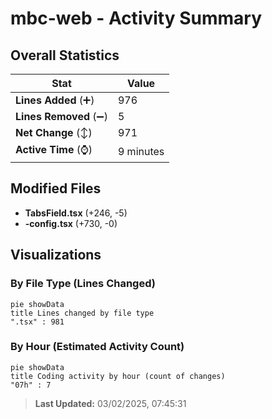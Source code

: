 # mbc-web - Activity Summary 

## Overall Statistics

| Stat                   | Value                                                             |
| ---------------------- | ----------------------------------------------------------------- |
| **Lines Added** (➕)   | 976                                          |
| **Lines Removed** (➖) | 5                                        |
| **Net Change** (↕)    | 971                |
| **Active Time** (⌚)   | 9 minutes |


## Modified Files
- **TabsField.tsx** (+246, -5)
- **-config.tsx** (+730, -0)

## Visualizations

### By File Type (Lines Changed)

```mermaid
pie showData
title Lines changed by file type
".tsx" : 981
```

### By Hour (Estimated Activity Count)

```mermaid
pie showData
title Coding activity by hour (count of changes)
"07h" : 7
```


> **Last Updated:** 03/02/2025, 07:45:31